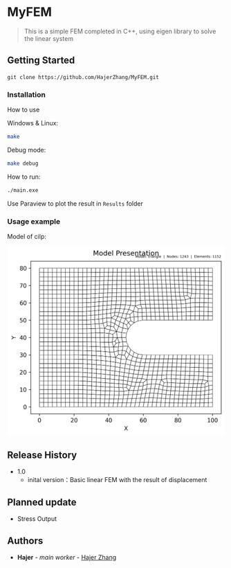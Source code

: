 # MyFEM


> This is a simple FEM completed in C++, using eigen library to solve the linear system


## Getting Started 


```
git clone https://github.com/HajerZhang/MyFEM.git
```

### Installation 

How to use

Windows  & Linux:

```sh
make
```
Debug mode:

```sh
make debug
```
How to run:

```sh
./main.exe
```
Use Paraview to plot the result in `Results` folder

### Usage example 

Model of cilp:

![image](./Input/clip.png)

## Release History 
* 1.0
    * inital version：Basic linear FEM with the result of displacement

## Planned update

* Stress Output

## Authors 

* **Hajer** - *main worker* - [Hajer Zhang](https://github.com/HajerZhang)






